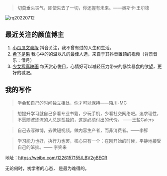 > 切莫垂头丧气，即使失去了一切，你还握有未来。——奥斯卡·王尔德

![rq20220712](http://wrdoc.iotop.work/jianxue/rq20220712.jpg)

## 最近关注的颜值博主

1. [小瓜瓜文豪版](https://weibo.com/u/2789113171) 抖音关注，我不曾有过的人生和生活。
2. [希下是果](https://weibo.com/ZzTHui) 我心中的的温以凡的最佳人选，来自于其抖音置顶的视频（背景音乐：借月）
3. [少女写真映画](https://weibo.com/u/6524978930) 每天赏心悦目，心情好可以减轻压力带来的暴饮暴食的欲望，更好的减肥。

## 我的写作

> 学会和自己的时间独立相处，你才可以保持——陌川-MC

> 想提升学习就自己多看专业书籍，少玩手机，少看社交网络吧。追求理性，不愿随波逐流的人总是孤独的，这是必须付出的代价。 ——王盐Calers

> 自己去写微博，去做短视频。做内容生产者，而非消费者。——李鲆

> 学习能力也好，执行力也罢，核心只有一个：在刚开始的时候，平静地接受自己的笨拙。—— 李笑来 

地址：https://weibo.com/1226157155/LBV2gBECR

无论何时，初学者的心态， 是最为难得的。

